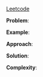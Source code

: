 [Leetcode](https://leetcode.com/problems/merge-sorted-array/description/)

**Problem**:



**Example**:

**Approach**:

**Solution**:

**Complexity**:
